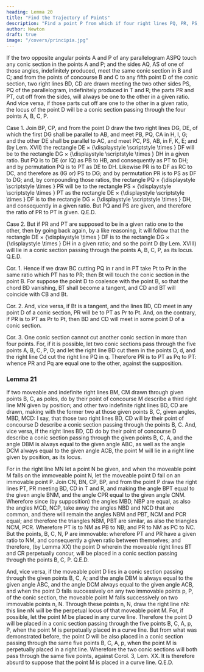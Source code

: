 ```yaml
---
heading: Lemma 20
title: "Find the Trajectory of Points"
description: "Find a point P from which if four right lines PQ, PR, PS, PT an  drawn to as many other right lines AB, CD, AC, BD"
author: Newton
draft: true
image: "/covers/principia.jpg"
---
```





If the two opposite angular points A and P of any parallelogram ASPQ touch any conic section in the points A and P; and the sides AQ, AS of one of those angles, indefinitely produced, meet the same conic section in B and C; and from the points of concourse B and C to any fifth point D of the conic section, two right lines BD, CD are drawn meeting the two other sides PS, PQ of the parallelogram, indefinitely produced in T and R; the parts PR and PT, cut off from the sides, will always be one to the other in a given ratio. And vice versa, if those parts cut off are one to the other in a given ratio, the locus of the point D will be a conic section passing through the four points A, B, C, P.

Case 1. Join BP, CP, and from the point D draw the two right lines DG, DE, of which the first DG shall be parallel to AB, and meet PB, PQ, CA in H, I, G; and the other DE shall be parallel to AC, and meet PC, PS, AB, in F, K, E; and (by Lem. XVII) the rectangle DE 
×
{\displaystyle \scriptstyle \times } DF will be to the rectangle DG 
×
{\displaystyle \scriptstyle \times } DH in a given ratio. But PQ is to DE (or IQ) as PB to HB, and consequently as PT to DH; and by permutation PQ is to PT as DE to DH. Likewise PR is to DF as RC to DC, and therefore as (IG or) PS to DG; and by permutation PR is to PS as DF to DG; and, by compounding those ratios, the rectangle PQ 
×
{\displaystyle \scriptstyle \times } PR will be to the rectangle PS 
×
{\displaystyle \scriptstyle \times } PT as the rectangle DE 
×
{\displaystyle \scriptstyle \times } DF is to the rectangle DG 
×
{\displaystyle \scriptstyle \times } DH, and consequently in a given ratio. But PQ and PS are given, and therefore the ratio of PR to PT is given.   Q.E.D.

Case 2. But if PR and PT are supposed to be in a given ratio one to the other, then by going back again, by a like reasoning, it will follow that the rectangle DE 
×
{\displaystyle \times } DF is to the rectangle DG 
×
{\displaystyle \times } DH in a given ratio; and so the point D (by Lem. XVIII) will lie in a conic section passing through the points A, B, C, P, as its locus.   Q.E.D.

Cor. 1. Hence if we draw BC cutting PQ in r and in PT take Pt to Pr in the same ratio which PT has to PR; then Bt will touch the conic section in the point B. For suppose the point D to coalesce with the point B, so that the chord BD vanishing, BT shall become a tangent, and CD and BT will coincide with CB and Bt.

Cor. 2. And, vice versa, if Bt is a tangent, and the lines BD, CD meet in any point D of a conic section, PR will be to PT as Pr to Pt. And, on the contrary, if PR is to PT as Pr to Pt, then BD and CD will meet in some point D of a conic section.

Cor. 3. One conic section cannot cut another conic section in more than four points. For, if it is possible, let two conic sections pass through the five points A, B, C, P, O; and let the right line BD cut them in the points D, d, and the right line Cd cut the right line PQ in q. Therefore PR is to PT as Pq to PT: whence PR and Pq are equal one to the other, against the supposition.



### Lemma 21 


If two moveable and indefinite right lines BM, CM drawn through given points B, C, as poles, do by their point of concourse M describe a third right line MN given by position; and other two indefinite right lines BD, CD are drawn, making with the former two at those given points B, C, given angles, MBD, MCD: I say, that those two right lines BD, CD will by their point of concourse D describe a conic section passing through the points B, C. And, vice versa, if the right lines BD, CD do by their point of concourse D describe a conic section passing through the given points B, C, A, and the angle DBM is always equal to the given angle ABC, as well as the angle DCM always equal to the given angle ACB, the point M will lie in a right line given by position, as its locus.

For in the right line MN let a point N be given, and when the moveable point M falls on the immoveable point N, let the moveable point D fall on an immovable point P. Join CN, BN, CP, BP, and from the point P draw the right lines PT, PR meeting BD, CD in T and R, and making the angle BPT equal to the given angle BNM, and the angle CPR equal to the given angle CNM. Wherefore since (by supposition) the angles MBD, NBP are equal, as also the angles MCD, NCP, take away the angles NBD and NCD that are common, and there will remain the angles NBM and PBT, NCM and PCR equal; and therefore the triangles NBM, PBT are similar, as also the triangles NCM, PCR. Wherefore PT is to NM as PB to NB; and PR to NM as PC to NC. But the points, B, C, N, P are immovable: wherefore PT and PR have a given ratio to NM, and consequently a given ratio between themselves; and therefore, (by Lemma XX) the point D wherein the moveable right lines BT and CR perpetually concur, will be placed in a conic section passing through the points B, C, P.   Q.E.D.


And, vice versa, if the moveable point D lies in a conic section passing through the given points B, C, A; and the angle DBM is always equal to the given angle ABC, and the angle DCM always equal to the given angle ACB, and when the point D falls successively on any two immovable points p, P, of the conic section, the moveable point M falls successively on two immovable points n, N. Through these points n, N, draw the right line nN: this line nN will be the perpetual locus of that moveable point M. For, if possible, let the point M be placed in any curve line. Therefore the point D will be placed in a conic section passing through the five points B, C, A, p, P, when the point M is perpetually placed in a curve line. But from what was demonstrated before, the point D will be also placed in a conic section passing through the same five points B, C, A, p, when the point M is perpetually placed in a right line. Wherefore the two conic sections will both pass through the same five points, against Corol. 3, Lem. XX. It is therefore absurd to suppose that the point M is placed in a curve line.   Q.E.D.

